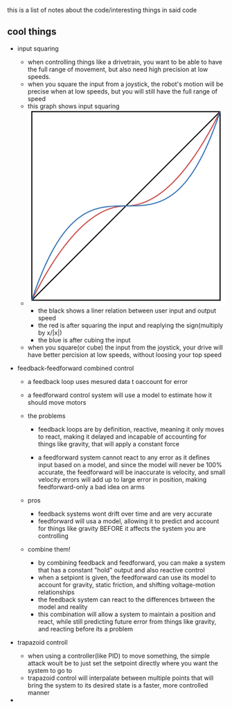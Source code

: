 this is a list of notes about the code/interesting things in said code

 ## cool things
 * input squaring
    * when controlling things like a drivetrain, you want to be able to have the full range of movement,
    but also need high precision at low speeds. 
    * when you square the input from a joystick, the robot's motion will be precise when at low speeds, but you will still have the full range of speed
    * this graph shows input squaring
    * ![input graph](image.png)
        * the black shows a liner relation between user input and output speed
        * the red is after squaring the input and reaplying the sign(multiply by x/|x|)
        * the blue is after cubing the input
    * when you square(or cube) the input from the joystick, your drive will have better percision at low speeds, without loosing your top speed
    
 * feedback-feedforward combined control
    * a feedback loop uses mesured data t oaccount for error
    * a feedforward control system will use a model to estimate how it should move motors
    * the problems
        * feedback loops are by definition, reactive, meaning it only moves to react, making it delayed and incapable of accounting for things like gravity, that will apply a constant force

        * a feedforward system cannot react to any error as it defines input based on a model, and since the model will never be 100% accurate, the feedforward will be inaccurate is velocity, and small velocity errors will add up to large error in position, making feedforward-only a bad idea on arms

     * pros
        * feedback systems wont drift over time and are very accurate
        * feedforward will usa a model, allowing it to predict and account for things like gravity BEFORE it affects the system you are controlling

    * combine them!
        * by combining feedback and feedforward, you can make a system that has a constant "hold" output and also reactive control
        * when a setpiont is given, the feedforward can use its model to account for gravity, static friction, and shifting voltage-motion relationships
        * the feedback system can react to the differences brtween the model and reality
        * this combination will allow a system to maintain a position and react, while still predicting future error from things like gravity, and reacting before its a problem

 * trapazoid controll
    * when using a controller(like PID) to move something, the simple attack woult be to just set the setpoint directly where you want the system to go to
    * trapazoid control will interpalate between multiple points that will bring the system to its desired state is a faster, more controlled manner

 * 